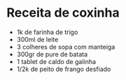  # Receita de coxinha
 
  - 1k de farinha de trigo 
  - 300ml de leite
  - 3 colheres de sopa com manteiga
  - 300gr de pure de batata
  - 1 tablet de caldo de galinha
  - 1/2k de peito de frango desfiado
  
